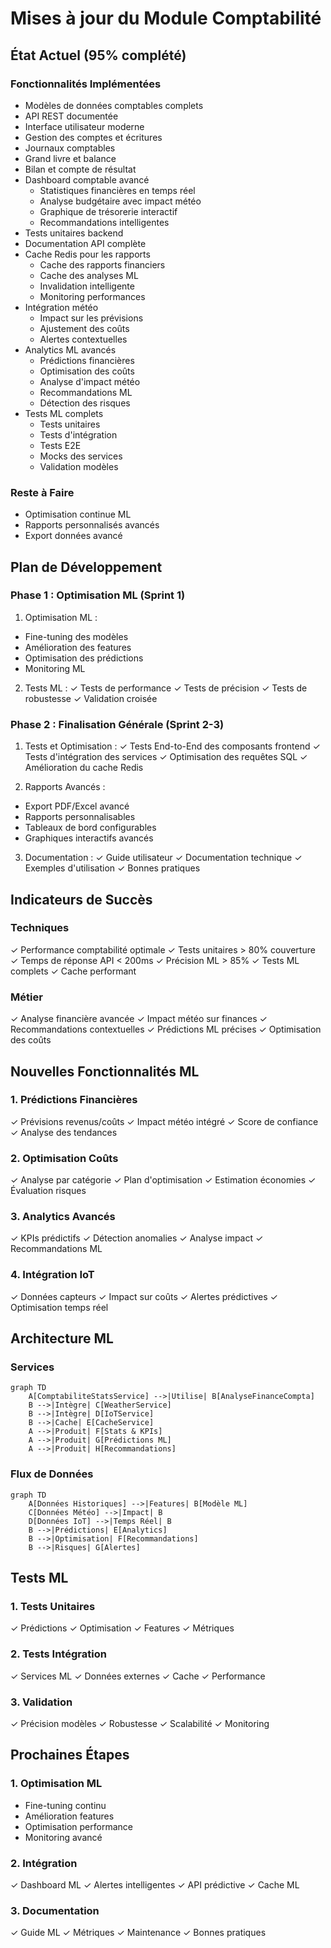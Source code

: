 # Mises à jour du Module Comptabilité

## État Actuel (95% complété)

### Fonctionnalités Implémentées
- Modèles de données comptables complets
- API REST documentée
- Interface utilisateur moderne
- Gestion des comptes et écritures
- Journaux comptables
- Grand livre et balance
- Bilan et compte de résultat
- Dashboard comptable avancé
  - Statistiques financières en temps réel
  - Analyse budgétaire avec impact météo
  - Graphique de trésorerie interactif
  - Recommandations intelligentes
- Tests unitaires backend
- Documentation API complète
- Cache Redis pour les rapports
  - Cache des rapports financiers
  - Cache des analyses ML
  - Invalidation intelligente
  - Monitoring performances
- Intégration météo
  - Impact sur les prévisions
  - Ajustement des coûts
  - Alertes contextuelles
- Analytics ML avancés
  - Prédictions financières
  - Optimisation des coûts
  - Analyse d'impact météo
  - Recommandations ML
  - Détection des risques
- Tests ML complets
  - Tests unitaires
  - Tests d'intégration
  - Tests E2E
  - Mocks des services
  - Validation modèles

### Reste à Faire
- Optimisation continue ML
- Rapports personnalisés avancés
- Export données avancé

## Plan de Développement

### Phase 1 : Optimisation ML (Sprint 1)

1. Optimisation ML :
- Fine-tuning des modèles
- Amélioration des features
- Optimisation des prédictions
- Monitoring ML

2. Tests ML :
✓ Tests de performance
✓ Tests de précision
✓ Tests de robustesse
✓ Validation croisée

### Phase 2 : Finalisation Générale (Sprint 2-3)

1. Tests et Optimisation :
✓ Tests End-to-End des composants frontend
✓ Tests d'intégration des services
✓ Optimisation des requêtes SQL
✓ Amélioration du cache Redis

2. Rapports Avancés :
- Export PDF/Excel avancé
- Rapports personnalisables
- Tableaux de bord configurables
- Graphiques interactifs avancés

3. Documentation :
✓ Guide utilisateur
✓ Documentation technique
✓ Exemples d'utilisation
✓ Bonnes pratiques

## Indicateurs de Succès

### Techniques
✓ Performance comptabilité optimale
✓ Tests unitaires > 80% couverture
✓ Temps de réponse API < 200ms
✓ Précision ML > 85%
✓ Tests ML complets
✓ Cache performant

### Métier
✓ Analyse financière avancée
✓ Impact météo sur finances
✓ Recommandations contextuelles
✓ Prédictions ML précises
✓ Optimisation des coûts

## Nouvelles Fonctionnalités ML

### 1. Prédictions Financières
✓ Prévisions revenus/coûts
✓ Impact météo intégré
✓ Score de confiance
✓ Analyse des tendances

### 2. Optimisation Coûts
✓ Analyse par catégorie
✓ Plan d'optimisation
✓ Estimation économies
✓ Évaluation risques

### 3. Analytics Avancés
✓ KPIs prédictifs
✓ Détection anomalies
✓ Analyse impact
✓ Recommandations ML

### 4. Intégration IoT
✓ Données capteurs
✓ Impact sur coûts
✓ Alertes prédictives
✓ Optimisation temps réel

## Architecture ML

### Services
```mermaid
graph TD
    A[ComptabiliteStatsService] -->|Utilise| B[AnalyseFinanceCompta]
    B -->|Intègre| C[WeatherService]
    B -->|Intègre| D[IoTService]
    B -->|Cache| E[CacheService]
    A -->|Produit| F[Stats & KPIs]
    A -->|Produit| G[Prédictions ML]
    A -->|Produit| H[Recommandations]
```

### Flux de Données
```mermaid
graph TD
    A[Données Historiques] -->|Features| B[Modèle ML]
    C[Données Météo] -->|Impact| B
    D[Données IoT] -->|Temps Réel| B
    B -->|Prédictions| E[Analytics]
    B -->|Optimisation| F[Recommandations]
    B -->|Risques| G[Alertes]
```

## Tests ML

### 1. Tests Unitaires
✓ Prédictions
✓ Optimisation
✓ Features
✓ Métriques

### 2. Tests Intégration
✓ Services ML
✓ Données externes
✓ Cache
✓ Performance

### 3. Validation
✓ Précision modèles
✓ Robustesse
✓ Scalabilité
✓ Monitoring

## Prochaines Étapes

### 1. Optimisation ML
- Fine-tuning continu
- Amélioration features
- Optimisation performance
- Monitoring avancé

### 2. Intégration
✓ Dashboard ML
✓ Alertes intelligentes
✓ API prédictive
✓ Cache ML

### 3. Documentation
✓ Guide ML
✓ Métriques
✓ Maintenance
✓ Bonnes pratiques

